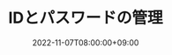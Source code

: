 ---
title: "IDとパスワードの管理"
linkTitle: "IDとパスワードの管理"
weight: 5
date: 2022-11-07T08:00:00+09:00
description: >
  IDとパスワードの管理に関するトラブル
---